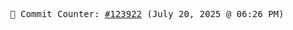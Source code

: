 <p align="center">
    <samp>
        📮 Commit Counter: <a href="https://github.com/Javascript-void0/Javascript-void0/commits/main">#123922</a> (July 20, 2025 @ 06:26 PM)
    </samp>
</p>